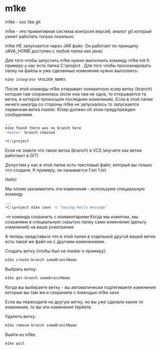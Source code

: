 # m1ke
m1ke - svc like git

m1ke - это примитивная система контроля версий,  аналог git который умеет работать только локально

m1ke HE запускается через JAR файл. Он работает по принципу JAVA_HOME доступен с любой папки как javac

Для того чтобы запустить m1ke нужно выполнить команду
m1ke init
К примеру у нас есть папка C:\project . Для того чтобы просканировать папку на файлы и уже сделанные изменения нужно выполнить:
```sh
m1ke integrate %FOLDER_NAME%
```
После этой команды m1ke открывает конкретную юзер ветку (branch) которая там сохранилась (если она там не одна, то открывается та ветка, в которой произошли последние изменения). Если в этой папке ничего никогда со стороны m1ke не запускалось то запускается первичная ветка master. Юзер должен об этом предупрежден сообщением.
```sh
...
m1ke found there was no branch here
'master' branch choosed

>C:\project
```
Если не знаете что такое ветка (branch) в VCS (изучите как ветки работают в GIT)

Допустим у нас в этой папке есть текстовый файл, который вы только что создали. К примеру, он называется 1.txt
1.txt

Hello! 

Мы хотим закоммитить эти изменения - используем специальную команду
```sh
...
>C:\project m1ke save -m "Saving hello message"
```
-m команда сохранить с комментарием
Когда мы комитим, мы сохраняем в специальную скрытую папку само изменение (дельту изменений) на ваше усмотрение

А теперь представьте что в этой папке в отдельной другой вашей ветке есть такой же файл но с другими изменениями. 

Создать ветку (чтобы был не master к примеру):
```sh
m1ke create-branch someBranchName
```
Выбрать ветку:
```sh
m1ke get-branch someBranchName
```
Когда вы выбираете ветку - вы автоматически подтягиваете изменения которые вы там же и сохранили с помощью m1ke save

Если вы переходите на другую ветку, но вы уже сделали какие то изменения, то вы эти изменения теряете.

Удалить ветку:
```sh
m1ke remove-branch someBranchName
```
Выйти из m1ke:
```sh
m1ke quit
```
